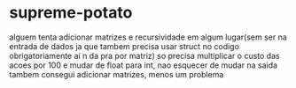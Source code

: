 # supreme-potato
alguem tenta adicionar matrizes e recursividade em algum lugar(sem ser na entrada de dados ja que tambem precisa usar struct no codigo obrigatoriamente ai n da pra por matriz)
so precisa multiplicar o custo das acoes por 100 e mudar de float para int, nao esquecer de mudar na saida tambem
consegui adicionar matrizes, menos um problema